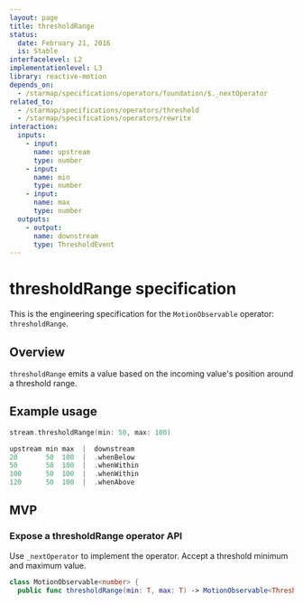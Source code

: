 ```yaml
---
layout: page
title: thresholdRange
status:
  date: February 21, 2016
  is: Stable
interfacelevel: L2
implementationlevel: L3
library: reactive-motion
depends_on:
  - /starmap/specifications/operators/foundation/$._nextOperator
related_to:
  - /starmap/specifications/operators/threshold
  - /starmap/specifications/operators/rewrite
interaction:
  inputs:
    - input:
      name: upstream
      type: number
    - input:
      name: min
      type: number
    - input:
      name: max
      type: number
  outputs:
    - output:
      name: downstream
      type: ThresholdEvent
---
```


# thresholdRange specification

This is the engineering specification for the `MotionObservable` operator: `thresholdRange`.

## Overview

`thresholdRange` emits a value based on the incoming value's position around a threshold range.

## Example usage

```swift
stream.thresholdRange(min: 50, max: 100)

upstream min max  |  downstream
20       50  100  |  .whenBelow
50       50  100  |  .whenWithin
100      50  100  |  .whenWithin
120      50  100  |  .whenAbove
```

## MVP

### Expose a thresholdRange operator API

Use `_nextOperator` to implement the operator. Accept a threshold minimum and maximum value.

```swift
class MotionObservable<number> {
  public func thresholdRange(min: T, max: T) -> MotionObservable<ThresholdEvent>
```
